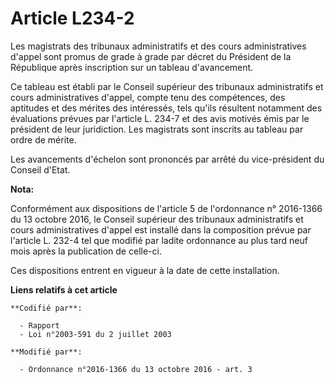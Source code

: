 # Article L234-2

Les  magistrats des tribunaux administratifs et des cours administratives  d'appel sont promus de grade à grade par décret du
Président de la  République après inscription sur un tableau d'avancement. 

Ce tableau est établi par le Conseil supérieur des tribunaux  administratifs et cours administratives d'appel, compte tenu
des  compétences, des aptitudes et des mérites des intéressés, tels qu'ils  résultent notamment des évaluations prévues par
l'article L. 234-7 et  des avis motivés émis par le président de leur juridiction. Les  magistrats sont inscrits au tableau
par ordre de mérite. 

Les avancements d'échelon sont prononcés par arrêté du vice-président du Conseil d'Etat.

**Nota:**

Conformément aux dispositions de l'article 5 de l'ordonnance n° 2016-1366 du 13 octobre 2016, le Conseil supérieur des
tribunaux administratifs et cours administratives d'appel est installé dans la composition prévue par l'article L. 232-4 tel
que modifié par ladite ordonnance au plus tard neuf mois après la publication de celle-ci. 

Ces dispositions entrent en vigueur à la date de cette installation.

**Liens relatifs à cet article**

	**Codifié par**:

	  - Rapport
	  - Loi n°2003-591 du 2 juillet 2003

	**Modifié par**:

	  - Ordonnance n°2016-1366 du 13 octobre 2016 - art. 3
